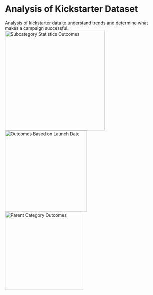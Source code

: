 # Analysis of Kickstarter Dataset
Analysis of kickstarter data to understand trends and determine what makes a campaign successful.
<img width="319" alt="Subcategory Statistics Outcomes" src="https://user-images.githubusercontent.com/95272294/146262606-15fff04a-70ad-421b-b760-928eacaf977f.png">
<img width="262" alt="Outcomes Based on Launch Date" src="https://user-images.githubusercontent.com/95272294/146262613-f74a769a-949f-4c8c-8fe8-b17cdf882478.png">
<img width="250" alt="Parent Category Outcomes" src="https://user-images.githubusercontent.com/95272294/146262614-d41db8bc-2380-41b9-9f1f-a34df5a3c71c.png">
